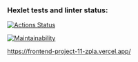 ### Hexlet tests and linter status:
[![Actions Status](https://github.com/Developer2220/frontend-project-11/actions/workflows/hexlet-check.yml/badge.svg)](https://github.com/Developer2220/frontend-project-11/actions)

[![Maintainability](https://api.codeclimate.com/v1/badges/52be9b0e52a5a89f86df/maintainability)](https://codeclimate.com/github/Developer2220/frontend-project-11/maintainability)

https://frontend-project-11-zpla.vercel.app/